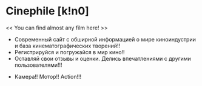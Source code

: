   # Сinephile [k!n0]
<< You can find almost any film here! >>

- Современный сайт с обширной информацией о мире киноиндустрии и база кинематографических творений!!
- Регистрируйся и погружайся в мир кино!!
- Оставляй свои отзывы и оценки. Делись впечатлениями с другими пользователями!!!

* Камера!! Мотор!! Action!!!
